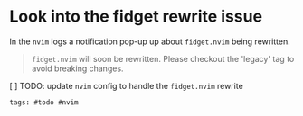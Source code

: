 # Look into the fidget rewrite issue

In the `nvim` logs a notification pop-up up about `fidget.nvim` being
rewritten.

> `fidget.nvim` will soon be rewritten. Please checkout the 'legacy' tag to
> avoid breaking changes.

[ ] TODO: update `nvim` config to handle the `fidget.nvim` rewrite

    tags: #todo #nvim
